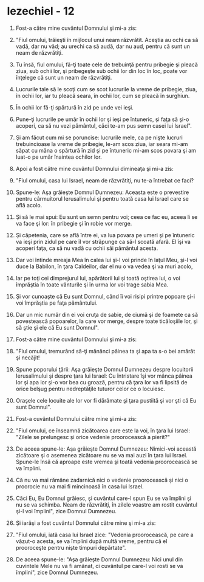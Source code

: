 # Iezechiel - 12

1. Fost-a către mine cuvântul Domnului şi mi-a zis: 

2. "Fiul omului, trăieşti în mijlocul unui neam răzvrătit. Aceştia au ochi ca să vadă, dar nu văd; au urechi ca să audă, dar nu aud, pentru că sunt un neam de răzvrătiţi. 

3. Tu însă, fiul omului, fă-ţi toate cele de trebuinţă pentru pribegie şi pleacă ziua, sub ochii lor, şi pribegeşte sub ochii lor din loc în loc, poate vor înţelege că sunt un neam de răzvrătiţi. 

4. Lucrurile tale să le scoţi cum se scot lucrurile la vreme de pribegie, ziua, în ochii lor, iar tu pleacă seara, în ochii lor, cum se pleacă în surghiun. 

5. În ochii lor fă-ţi spărtură în zid pe unde vei ieşi. 

6. Pune-ţi lucrurile pe umăr în ochii lor şi ieşi pe întuneric, şi faţa să şi-o acoperi, ca să nu vezi pământul, căci te-am pus semn casei lui Israel". 

7. Şi am făcut cum mi se poruncise: lucrurile mele, ca pe nişte lucruri trebuincioase la vreme de pribegie, le-am scos ziua, iar seara mi-am săpat cu mâna o spărtură în zid şi pe întuneric mi-am scos povara şi am luat-o pe umăr înaintea ochilor lor. 

8. Apoi a fost către mine cuvântul Domnului dimineaţa şi mi-a zis: 

9. "Fiul omului, casa lui Israel, neam de răzvrătiţi, nu te-a întrebat ce faci? 

10. Spune-le: Aşa grăieşte Domnul Dumnezeu: Aceasta este o prevestire pentru cârmuitorul Ierusalimului şi pentru toată casa lui Israel care se află acolo. 

11. Şi să le mai spui: Eu sunt un semn pentru voi; ceea ce fac eu, aceea li se va face şi lor: în pribegie şi în robie vor merge. 

12. Şi căpetenia, care se află între ei, va lua povara pe umeri şi pe întuneric va ieşi prin zidul pe care îl vor străpunge ca să-l scoată afară. El îşi va acoperi faţa, ca să nu vadă cu ochii săi pământul acesta. 

13. Dar voi întinde mreaja Mea în calea lui şi-l voi prinde în laţul Meu, şi-l voi duce la Babilon, în ţara Caldeilor, dar el nu o va vedea şi va muri acolo, 

14. Iar pe toţi cei dimprejurul lui, apărătorii lui şi toată oştirea lui, o voi împrăştia în toate vânturile şi în urma lor voi trage sabia Mea. 

15. Şi vor cunoaşte că Eu sunt Domnul, când îi voi risipi printre popoare şi-i voi împrăştia pe faţa pământului. 

16. Dar un mic număr din ei voi cruţa de sabie, de ciumă şi de foamete ca să povestească popoarelor, la care vor merge, despre toate ticăloşiile lor, şi să ştie şi ele că Eu sunt Domnul". 

17. Fost-a către mine cuvântul Domnului şi mi-a zis: 

18. "Fiul omului, tremurând să-ţi mănânci pâinea ta şi apa ta s-o bei amărât şi necăjit! 

19. Spune poporului ţării: Aşa grăieşte Domnul Dumnezeu despre locuitorii Ierusalimului şi despre ţara lui Israel: Cu întristare îşi vor mânca pâinea lor şi apa lor şi-o vor bea cu groază, pentru că ţara lor va fi lipsită de orice belşug pentru nedreptăţile tuturor celor ce o locuiesc. 

20. Oraşele cele locuite ale lor vor fi dărâmate şi ţara pustiită şi vor şti că Eu sunt Domnul". 

21. Fost-a cuvântul Domnului către mine şi mi-a zis: 

22. "Fiul omului, ce înseamnă zicătoarea care este la voi, în ţara lui Israel: "Zilele se prelungesc şi orice vedenie proorocească a pierit?" 

23. De aceea spune-le: Aşa grăieşte Domnul Dumnezeu: Nimici-voi această zicătoare şi o asemenea zicătoare nu se va mai auzi în ţara lui Israel. Spune-le însă că aproape este vremea şi toată vedenia proorocească se va împlini. 

24. Că nu va mai rămâne zadarnică nici o vedenie proorocească şi nici o proorocie nu va mai fi mincinoasă în casa lui Israel. 

25. Căci Eu, Eu Domnul grăiesc, şi cuvântul care-l spun Eu se va împlini şi nu se va schimba. Neam de răzvrătiţi, în zilele voastre am rostit cuvântul şi-l voi împlini", zice Domnul Dumnezeu. 

26. Şi iarăşi a fost cuvântul Domnului către mine şi mi-a zis: 

27. "Fiul omului, iată casa lui Israel zice: "Vedenia proorocească, pe care a văzut-o acesta, se va împlini după multă vreme, pentru că el prooroceşte pentru nişte timpuri depărtate". 

28. De aceea spune-le: "Aşa grăieşte Domnul Dumnezeu: Nici unul din cuvintele Mele nu va fi amânat, ci cuvântul pe care-l voi rosti se va împlini", zice Domnul Dumnezeu. 

